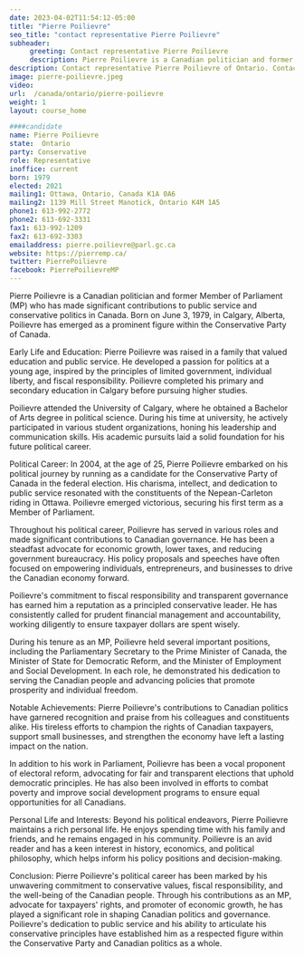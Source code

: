 ```yaml
---
date: 2023-04-02T11:54:12-05:00
title: "Pierre Poilievre"
seo_title: "contact representative Pierre Poilievre"
subheader:
     greeting: Contact representative Pierre Poilievre
     description: Pierre Poilievre is a Canadian politician and former Member of Parliament (MP) who has made significant contributions to public service and conservative politics in Canada.
description: Contact representative Pierre Poilievre of Ontario. Contact information for Pierre Poilievre includes email address, phone number, and mailing address.
image: pierre-poilievre.jpeg
video:
url:  /canada/ontario/pierre-poilievre
weight: 1
layout: course_home

####candidate
name: Pierre Poilievre
state:	Ontario
party: Conservative
role: Representative
inoffice: current
born: 1979
elected: 2021
mailing1: Ottawa, Ontario, Canada K1A 0A6
mailing2: 1139 Mill Street Manotick, Ontario K4M 1A5
phone1: 613-992-2772
phone2: 613-692-3331
fax1: 613-992-1209
fax2: 613-692-3303
emailaddress: pierre.poilievre@parl.gc.ca
website: https://pierremp.ca/
twitter: PierrePoilievre
facebook: PierrePoilievreMP
---
```


Pierre Poilievre is a Canadian politician and former Member of Parliament (MP) who has made significant contributions to public service and conservative politics in Canada. Born on June 3, 1979, in Calgary, Alberta, Poilievre has emerged as a prominent figure within the Conservative Party of Canada.

Early Life and Education:
Pierre Poilievre was raised in a family that valued education and public service. He developed a passion for politics at a young age, inspired by the principles of limited government, individual liberty, and fiscal responsibility. Poilievre completed his primary and secondary education in Calgary before pursuing higher studies.

Poilievre attended the University of Calgary, where he obtained a Bachelor of Arts degree in political science. During his time at university, he actively participated in various student organizations, honing his leadership and communication skills. His academic pursuits laid a solid foundation for his future political career.

Political Career:
In 2004, at the age of 25, Pierre Poilievre embarked on his political journey by running as a candidate for the Conservative Party of Canada in the federal election. His charisma, intellect, and dedication to public service resonated with the constituents of the Nepean-Carleton riding in Ottawa. Poilievre emerged victorious, securing his first term as a Member of Parliament.

Throughout his political career, Poilievre has served in various roles and made significant contributions to Canadian governance. He has been a steadfast advocate for economic growth, lower taxes, and reducing government bureaucracy. His policy proposals and speeches have often focused on empowering individuals, entrepreneurs, and businesses to drive the Canadian economy forward.

Poilievre's commitment to fiscal responsibility and transparent governance has earned him a reputation as a principled conservative leader. He has consistently called for prudent financial management and accountability, working diligently to ensure taxpayer dollars are spent wisely.

During his tenure as an MP, Poilievre held several important positions, including the Parliamentary Secretary to the Prime Minister of Canada, the Minister of State for Democratic Reform, and the Minister of Employment and Social Development. In each role, he demonstrated his dedication to serving the Canadian people and advancing policies that promote prosperity and individual freedom.

Notable Achievements:
Pierre Poilievre's contributions to Canadian politics have garnered recognition and praise from his colleagues and constituents alike. His tireless efforts to champion the rights of Canadian taxpayers, support small businesses, and strengthen the economy have left a lasting impact on the nation.

In addition to his work in Parliament, Poilievre has been a vocal proponent of electoral reform, advocating for fair and transparent elections that uphold democratic principles. He has also been involved in efforts to combat poverty and improve social development programs to ensure equal opportunities for all Canadians.

Personal Life and Interests:
Beyond his political endeavors, Pierre Poilievre maintains a rich personal life. He enjoys spending time with his family and friends, and he remains engaged in his community. Poilievre is an avid reader and has a keen interest in history, economics, and political philosophy, which helps inform his policy positions and decision-making.

Conclusion:
Pierre Poilievre's political career has been marked by his unwavering commitment to conservative values, fiscal responsibility, and the well-being of the Canadian people. Through his contributions as an MP, advocate for taxpayers' rights, and promoter of economic growth, he has played a significant role in shaping Canadian politics and governance. Poilievre's dedication to public service and his ability to articulate his conservative principles have established him as a respected figure within the Conservative Party and Canadian politics as a whole.
